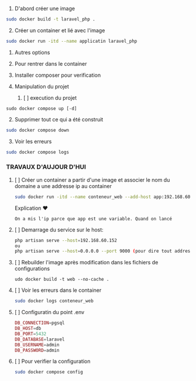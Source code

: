 1. D'abord créer une image

```bash
sudo docker build -t laravel_php .
```

2. Créer un container et lié avec l'image

```bash
sudo docker run -itd --name applicatin laravel_php

```

1. Autres options
2. Pour rentrer dans le container
3. Installer composer pour verification
4. Manipulation du projet

   1. [ ]  execution du projet

```
sudo docker compose up [-d]
```

2. Supprimer tout ce qui a été construit

```bash
sudo docker compose down
```

3. Voir les erreurs

```bash
sudo docker compose logs
```

### TRAVAUX D'AUJOUR D'HUI

1. [ ] Créer un container a partir d'une image et associer le nom du domaine a une addresse ip au container


   ```bash
   sudo docker run -itd --name conteneur_web --add-host app:192.168.60.152 web
   ```
   Explication ❤️

   ```text
   On a mis l'ip parce que app est une variable. Quand on lancé 
   ```
2. [ ] Demarrage du service sur le host:


   ```bash
   php artisan serve --host=192.168.60.152
   ou
   php artisan serve --host=0.0.0.0 --port 9000 (pour dire tout addresse ip)

   ```
3. [ ] Rebuilder l'image après modification dans les fichiers de configurations


   ```sudo
   udo docker build -t web --no-cache .

   ```
4. [ ] Voir les erreurs dans le container


   ```bash
   sudo docker logs conteneur_web
   ```
5. [ ] Configuratin du point .env


   ```php
   DB_CONNECTION=pgsql
   DB_HOST=db
   DB_PORT=5432
   DB_DATABASE=laravel
   DB_USERNAME=admin
   DB_PASSWORD=admin
   ```
6. [ ] Pour verifier la configuration


   ```bash
   sudo docker compose config
   ```
